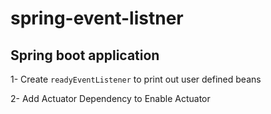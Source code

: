 # spring-event-listner
## Spring boot application

1-  Create `readyEventListener` to print out user defined beans 

2-  Add Actuator Dependency to Enable Actuator
